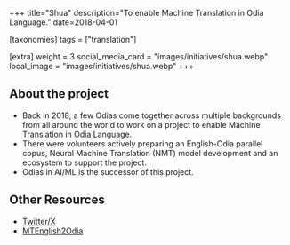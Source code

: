 +++
title="Shua"
description="To enable Machine Translation in Odia Language."
date=2018-04-01

[taxonomies]
tags = ["translation"]

[extra]
weight = 3
social_media_card = "images/initiatives/shua.webp"
local_image = "images/initiatives/shua.webp"
+++

## About the project

- Back in 2018, a few Odias come together across multiple backgrounds from all around the world to work on a project to enable Machine Translation in Odia Language.
- There were volunteers actively preparing an English-Odia parallel copus, Neural Machine Translation (NMT) model development and an ecosystem to support the project.
- Odias in AI/ML is the successor of this project.

## Other Resources
- [Twitter/X](https://x.com/mte2o)
- [MTEnglish2Odia](https://github.com/soumendrak/MTEnglish2Odia)